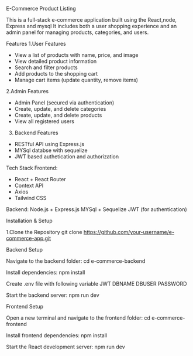 E-Commerce Product Listing 

This is a full-stack e-commerce application built using the React,node, Express and mysql
It includes both a user shopping experience and an admin panel for managing products, categories, and users.

Features
1.User Features
- View a list of products with name, price, and image
- View detailed product information
- Search and filter products
- Add products to the shopping cart
- Manage cart items (update quantity, remove items)

2.Admin Features
- Admin Panel (secured via authentication)
- Create, update, and delete categories
- Create, update, and delete products
- View all registered users

3. Backend Features
- RESTful API using Express.js
- MYSql databse with sequelize 
- JWT based authetication and authorization

Tech Stack
Frontend:
- React + React Router
- Context API
- Axios 
- Tailwind CSS

Backend:
Node.js + Express.js
MYSql + Sequelize
JWT (for authentication)


Installation & Setup

1.Clone the Repository
git clone https://github.com/your-username/e-commerce-app.git

Backend Setup

Navigate to the backend folder:
cd e-commerce-backend

Install dependencies:
npm install

Create .env file with following variable
JWT
DBNAME
DBUSER
PASSWORD

Start the backend server:
npm run dev

Frontend Setup

Open a new terminal and navigate to the frontend folder:
cd e-commerce-frontend

Install frontend dependencies:
npm install

Start the React development server:
npm run dev
